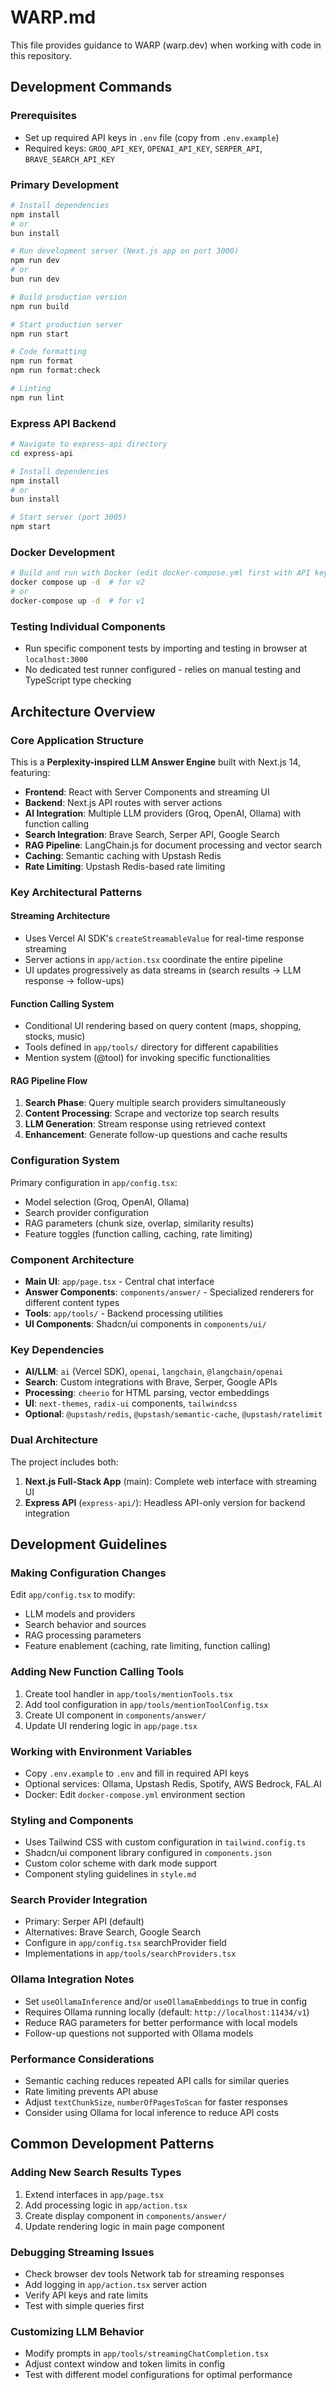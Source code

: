 # WARP.md

This file provides guidance to WARP (warp.dev) when working with code in this repository.

## Development Commands

### Prerequisites
- Set up required API keys in `.env` file (copy from `.env.example`)
- Required keys: `GROQ_API_KEY`, `OPENAI_API_KEY`, `SERPER_API`, `BRAVE_SEARCH_API_KEY`

### Primary Development
```bash
# Install dependencies
npm install
# or
bun install

# Run development server (Next.js app on port 3000)
npm run dev
# or 
bun run dev

# Build production version
npm run build

# Start production server
npm run start

# Code formatting
npm run format
npm run format:check

# Linting
npm run lint
```

### Express API Backend
```bash
# Navigate to express-api directory
cd express-api

# Install dependencies
npm install
# or
bun install

# Start server (port 3005)
npm start
```

### Docker Development
```bash
# Build and run with Docker (edit docker-compose.yml first with API keys)
docker compose up -d  # for v2
# or
docker-compose up -d  # for v1
```

### Testing Individual Components
- Run specific component tests by importing and testing in browser at `localhost:3000`
- No dedicated test runner configured - relies on manual testing and TypeScript type checking

## Architecture Overview

### Core Application Structure
This is a **Perplexity-inspired LLM Answer Engine** built with Next.js 14, featuring:

- **Frontend**: React with Server Components and streaming UI
- **Backend**: Next.js API routes with server actions
- **AI Integration**: Multiple LLM providers (Groq, OpenAI, Ollama) with function calling
- **Search Integration**: Brave Search, Serper API, Google Search
- **RAG Pipeline**: LangChain.js for document processing and vector search
- **Caching**: Semantic caching with Upstash Redis
- **Rate Limiting**: Upstash Redis-based rate limiting

### Key Architectural Patterns

#### Streaming Architecture
- Uses Vercel AI SDK's `createStreamableValue` for real-time response streaming
- Server actions in `app/action.tsx` coordinate the entire pipeline
- UI updates progressively as data streams in (search results → LLM response → follow-ups)

#### Function Calling System
- Conditional UI rendering based on query content (maps, shopping, stocks, music)
- Tools defined in `app/tools/` directory for different capabilities
- Mention system (@tool) for invoking specific functionalities

#### RAG Pipeline Flow
1. **Search Phase**: Query multiple search providers simultaneously
2. **Content Processing**: Scrape and vectorize top search results
3. **LLM Generation**: Stream response using retrieved context
4. **Enhancement**: Generate follow-up questions and cache results

### Configuration System
Primary configuration in `app/config.tsx`:
- Model selection (Groq, OpenAI, Ollama)
- Search provider configuration
- RAG parameters (chunk size, overlap, similarity results)
- Feature toggles (function calling, caching, rate limiting)

### Component Architecture
- **Main UI**: `app/page.tsx` - Central chat interface
- **Answer Components**: `components/answer/` - Specialized renderers for different content types
- **Tools**: `app/tools/` - Backend processing utilities
- **UI Components**: Shadcn/ui components in `components/ui/`

### Key Dependencies
- **AI/LLM**: `ai` (Vercel SDK), `openai`, `langchain`, `@langchain/openai`
- **Search**: Custom integrations with Brave, Serper, Google APIs
- **Processing**: `cheerio` for HTML parsing, vector embeddings
- **UI**: `next-themes`, `radix-ui` components, `tailwindcss`
- **Optional**: `@upstash/redis`, `@upstash/semantic-cache`, `@upstash/ratelimit`

### Dual Architecture
The project includes both:
1. **Next.js Full-Stack App** (main): Complete web interface with streaming UI
2. **Express API** (`express-api/`): Headless API-only version for backend integration

## Development Guidelines

### Making Configuration Changes
Edit `app/config.tsx` to modify:
- LLM models and providers
- Search behavior and sources  
- RAG processing parameters
- Feature enablement (caching, rate limiting, function calling)

### Adding New Function Calling Tools
1. Create tool handler in `app/tools/mentionTools.tsx`
2. Add tool configuration in `app/tools/mentionToolConfig.tsx`
3. Create UI component in `components/answer/`
4. Update UI rendering logic in `app/page.tsx`

### Working with Environment Variables
- Copy `.env.example` to `.env` and fill in required API keys
- Optional services: Ollama, Upstash Redis, Spotify, AWS Bedrock, FAL.AI
- Docker: Edit `docker-compose.yml` environment section

### Styling and Components
- Uses Tailwind CSS with custom configuration in `tailwind.config.ts`
- Shadcn/ui component library configured in `components.json`
- Custom color scheme with dark mode support
- Component styling guidelines in `style.md`

### Search Provider Integration
- Primary: Serper API (default)
- Alternatives: Brave Search, Google Search
- Configure in `app/config.tsx` searchProvider field
- Implementations in `app/tools/searchProviders.tsx`

### Ollama Integration Notes
- Set `useOllamaInference` and/or `useOllamaEmbeddings` to true in config
- Requires Ollama running locally (default: `http://localhost:11434/v1`)
- Reduce RAG parameters for better performance with local models
- Follow-up questions not supported with Ollama models

### Performance Considerations
- Semantic caching reduces repeated API calls for similar queries
- Rate limiting prevents API abuse
- Adjust `textChunkSize`, `numberOfPagesToScan` for faster responses
- Consider using Ollama for local inference to reduce API costs

## Common Development Patterns

### Adding New Search Results Types
1. Extend interfaces in `app/page.tsx`
2. Add processing logic in `app/action.tsx`
3. Create display component in `components/answer/`
4. Update rendering logic in main page component

### Debugging Streaming Issues
- Check browser dev tools Network tab for streaming responses
- Add logging in `app/action.tsx` server action
- Verify API keys and rate limits
- Test with simple queries first

### Customizing LLM Behavior
- Modify prompts in `app/tools/streamingChatCompletion.tsx`
- Adjust context window and token limits in config
- Test with different model configurations for optimal performance